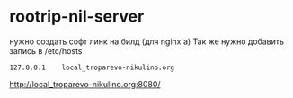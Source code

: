 # rootrip-nil-server

нужно создать софт линк на билд (для nginx'а)
Так же нужно добавить запись в /etc/hosts

```127.0.0.1	local_troparevo-nikulino.org```

http://local_troparevo-nikulino.org:8080/